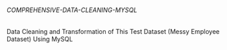 ###### COMPREHENSIVE-DATA-CLEANING-MYSQL
Data Cleaning and Transformation of  This Test Dataset (Messy Employee Dataset) Using MySQL
